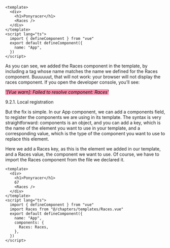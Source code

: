 
```
<template>
  <div>
    <h1>Ponyracer</h1>
    <Races />
  </div>
</template>
<script lang="ts">
  import { defineComponent } from "vue"
  export default defineComponent({
    name: "App",
  })
</script>

```

As you can see, we added the Races component in the template, by including a tag whose name
matches the name we defined for the Races component.
Buuuuuut, that will not work: your browser will not display the races component.
If you open the developer console, you’ll see:

<mark style="background: #FF5582A6;">_'[Vue warn]: Failed to resolve component: Races'_</mark>

9.2.1. Local registration

But the fix is simple. In our App component, we can add a components field, to register the
components we are using in its template. The syntax is very straightforward: components is an
object, and you can add a key, which is the name of the element you want to use in your template, and a corresponding value, which is the type of the component you want to use to replace this element.

Here we add a Races key, as this is the element we added in our template, and a Races value, the component we want to use. Of course, we have to import the Races component from the file we declared it.

```
<template>
  <div>
    <h1>Ponyracer</h1>
    67
    <Races />
  </div>
</template>
<script lang="ts">
  import { defineComponent } from "vue"
  import Races from "@/chapters/templates/Races.vue"
  export default defineComponent({
    name: "App",
    components: {
      Races: Races,
    },
  })
</script>

```

